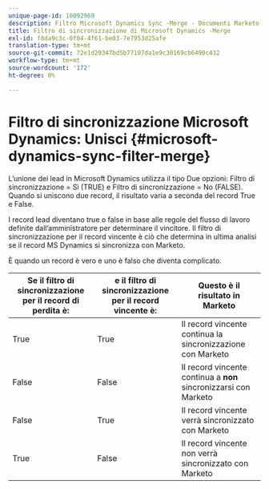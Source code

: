 ```yaml
---
unique-page-id: 10092969
description: Filtro Microsoft Dynamics Sync -Merge - Documenti Marketo - Documentazione del prodotto
title: Filtro di sincronizzazione di Microsoft Dynamics -Merge
exl-id: f8da9c3c-0f04-4f61-be03-7e7953d25afe
translation-type: tm+mt
source-git-commit: 72e1d29347bd5b77107da1e9c30169cb6490c432
workflow-type: tm+mt
source-wordcount: '172'
ht-degree: 0%

---
```


# Filtro di sincronizzazione Microsoft Dynamics: Unisci {#microsoft-dynamics-sync-filter-merge}

L’unione dei lead in Microsoft Dynamics utilizza il tipo Due opzioni: Filtro di sincronizzazione = Sì (TRUE) e Filtro di sincronizzazione = No (FALSE). Quando si uniscono due record, il risultato varia a seconda del record True e False.

I record lead diventano true o false in base alle regole del flusso di lavoro definite dall’amministratore per determinare il vincitore. Il filtro di sincronizzazione per il record vincente è ciò che determina in ultima analisi se il record MS Dynamics si sincronizza con Marketo.

È quando un record è vero e uno è falso che diventa complicato.

| Se il filtro di sincronizzazione per il record di perdita è: | e il filtro di sincronizzazione per il record vincente è: | Questo è il risultato in Marketo |
|---|---|---|
| True | True | Il record vincente continua la sincronizzazione con Marketo |
| False | False | Il record vincente continua a **non** sincronizzarsi con Marketo |
| False | True | Il record vincente verrà sincronizzato con Marketo |
| True | False | Il record vincente non verrà sincronizzato con Marketo |
